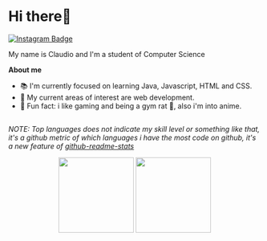 # Hi there👋 

[![Instagram Badge](https://img.shields.io/badge/-Instagram-C13584?style=flat&logo=Instagram&logoColor=white)](https://www.instagram.com/claudinxch/)


My name is Claudio and I'm a student of Computer Science

**About me**

- 📚 I'm currently focused on learning Java, Javascript, HTML and CSS.
- 📌 My current areas of interest are web development.
- 📎 Fun fact: i like gaming and being a gym rat 💪, also i'm into anime.



##
*NOTE: Top languages does not indicate my skill level or something like that, it's a github metric of which languages i have the most code on github, it's a new feature of [github-readme-stats](https://github.com/anuraghazra/github-readme-stats)*
<div align="center">

<img height="150em" src="https://github-readme-stats.vercel.app/api/top-langs/?username=claudinxch&layout=compact&langs_count=7&theme=dracula"/> 
<img height="150em" src="https://github-readme-stats.vercel.app/api?username=claudinxch&show_icons=true&theme=dracula&include_all_commits=true&count_private=true"/>

</div>
